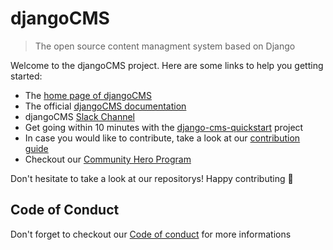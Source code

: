 # djangoCMS

> The open source content managment system based on Django

Welcome to the djangoCMS project. Here are some links to help you getting started:

 - The [home page of djangoCMS](https://django-cms.org)
 - The official [djangoCMS documentation](https://docs.django-cms.org)
 - djangoCMS [Slack Channel](http://www.django-cms.org/slack)
 - Get going within 10 minutes with the [django-cms-quickstart](https://github.com/django-cms/django-cms-quickstart) project
 - In case you would like to contribute, take a look at our [contribution guide](https://docs.django-cms.org/en/latest/contributing/how-to-contribute.html)
 - Checkout our [Community Hero Program](https://www.django-cms.org/en/become-community-hero/)

Don't hesitate to take a look at our repositorys! Happy contributing :tada:

## Code of Conduct

Don't forget to checkout our [Code of conduct](https://docs.django-cms.org/en/latest/contributing/code_of_conduct.html) for more informations

